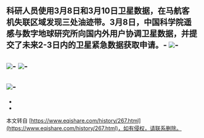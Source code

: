 科研人员使用3月8日和3月10日卫星数据，在马航客机失联区域发现三处油迹带。3月8日，中国科学院遥感与数字地球研究所向国内外用户协调卫星数据，并提交了未来2-3日内的卫星紧急数据获取申请。-
![](http://images.china.cn/attachement/jpg/site1000/20140311/7427ea210a1f148890d852.jpg)-
-
![](http://images.china.cn/attachement/jpg/site1000/20140311/7427ea210a1f148890d853.jpg)-
![](http://images.china.cn/attachement/jpg/site1000/20140311/7427ea210a1f148890d854.jpg)-
-
![](http://images.china.cn/attachement/jpg/site1000/20140311/7427ea210a1f148890d855.jpg)-
-
-

-

本文转自 [https://www.eqishare.com/history/267.html](https://www.eqishare.com/history/267.html)，如有侵权，请联系删除。